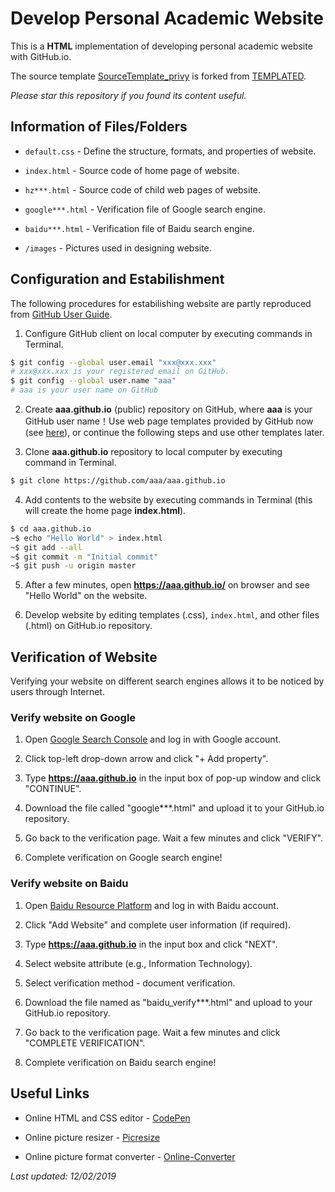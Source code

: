 # Develop Personal Academic Website

This is a **HTML** implementation of developing personal academic website with GitHub.io.

The source template [SourceTemplate_privy](https://github.com/HeZhang1994/HeZhang1994.github.io/tree/master/SourceTemplate_privy) is forked from [TEMPLATED](http://templated.co).

<i>Please star this repository if you found its content useful.</i>

## Information of Files/Folders

- ```default.css``` - Define the structure, formats, and properties of website.

- ```index.html``` - Source code of home page of website.

- ```hz***.html``` - Source code of child web pages of website.

- ```google***.html``` - Verification file of Google search engine.

- ```baidu***.html``` - Verification file of Baidu search engine.

- ```/images``` - Pictures used in designing website.

## Configuration and Estabilishment

The following procedures for estabilishing website are partly reproduced from [GitHub User Guide](https://pages.github.com/).

1. Configure GitHub client on local computer by executing commands in Terminal.
```bash
$ git config --global user.email "xxx@xxx.xxx"
# xxx@xxx.xxx is your registered email on GitHub.
$ git config --global user.name "aaa"
# aaa is your user name on GitHub
```

2. Create __aaa.github.io__ (public) repository on GitHub, where __aaa__ is your GitHub user name！Use web page templates provided by GitHub now (see [here](https://blog.csdn.net/renfufei/article/details/37725057)), or continue the following steps and use other templates later.

3. Clone __aaa.github.io__ repository to local computer by executing command in Terminal.
```bash
$ git clone https://github.com/aaa/aaa.github.io
```

4. Add contents to the website by executing commands in Terminal (this will create the home page __index.html__).
```bash
$ cd aaa.github.io
~$ echo "Hello World" > index.html
~$ git add --all
~$ git commit -m "Initial commit"
~$ git push -u origin master
```

5. After a few minutes, open __https://aaa.github.io/__ on browser and see "Hello World" on the website.

6. Develop website by editing templates (.css), ```index.html```, and other files (.html) on GitHub.io repository.

## Verification of Website

Verifying your website on different search engines allows it to be noticed by users through Internet.

### Verify website on Google

1. Open [Google Search Console](https://search.google.com/search-console/about) and log in with Google account.

2. Click top-left drop-down arrow and click "+ Add property".

3. Type __https://aaa.github.io__ in the input box of pop-up window and click "CONTINUE".

4. Download the file called "google***.html" and upload it to your GitHub.io repository.

5. Go back to the verification page. Wait a few minutes and click "VERIFY".

6. Complete verification on Google search engine!

### Verify website on Baidu

1. Open [Baidu Resource Platform](https://ziyuan.baidu.com/) and log in with Baidu account.

2. Click "Add Website" and complete user information (if required).

3. Type __https://aaa.github.io__ in the input box and click "NEXT".

4. Select website attribute (e.g., Information Technology).

5. Select verification method - document verification.

6. Download the file named as "baidu_verify***.html" and upload to your GitHub.io repository.

7. Go back to the verification page. Wait a few minutes and click "COMPLETE VERIFICATION".

8. Complete verification on Baidu search engine!

## Useful Links

* Online HTML and CSS editor - [CodePen](https://codepen.io/)

* Online picture resizer - [Picresize](http://www.picresize.com/)

* Online picture format converter - [Online-Converter](https://www.online-convert.com/)

<i>Last updated: 12/02/2019</i>
